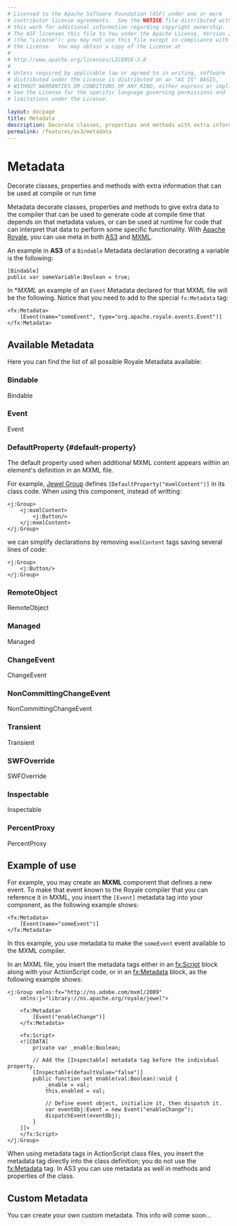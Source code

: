 ```yaml
---
# Licensed to the Apache Software Foundation (ASF) under one or more
# contributor license agreements.  See the NOTICE file distributed with
# this work for additional information regarding copyright ownership.
# The ASF licenses this file to You under the Apache License, Version 2.0
# (the "License"); you may not use this file except in compliance with
# the License.  You may obtain a copy of the License at
# 
# http://www.apache.org/licenses/LICENSE-2.0
# 
# Unless required by applicable law or agreed to in writing, software
# distributed under the License is distributed on an "AS IS" BASIS,
# WITHOUT WARRANTIES OR CONDITIONS OF ANY KIND, either express or implied.
# See the License for the specific language governing permissions and
# limitations under the License.

layout: docpage
title: Metadata
description: Decorate classes, properties and methods with extra information that can be used at compile or run time
permalink: /features/as3/metadata
---
```


# Metadata

Decorate classes, properties and methods with extra information that can be used at compile or run time

Metadata decorate classes, properties and methods to give extra data to the compiler that can be used to generate code at compile time that depends on that metadata values, or can be used at runtime for code that can interpret that data to perform some specific functionality. With [Apache Royale](https://royale.apache.org/), you can use meta in both [AS3](features/as3) and [MXML](features/mxml).

An example in **AS3** of a `Bindable` Metadata declaration decorating a variable is the following:

```as3
[Bindable]
public var someVariable:Boolean = true;
```

In **MXML* an example of an `Event` Metadata declared for that MXML file will be the following. Notice that you need to add to the special `fx:Metadata` tag:

```mxml
<fx:Metadata>
	[Event(name="someEvent", type="org.apache.royale.events.Event")]
</fx:Metadata>
```

## Available Metadata

Here you can find the list of all possible Royale Metadata available:

### Bindable

Bindable

### Event

Event

### DefaultProperty {#default-property}

The default property used when additional MXML content appears within an element's definition in an MXML file.

For example, [Jewel Group](component-sets/jewel/group) defines `[DefaultProperty("mxmlContent")]` in its class code. When using this component, instead of writting:

```mxml
<j:Group>
    <j:mxmlContent>
        <j:Button/>
    </j:mxmlContent>
</j:Group>
```

we can simplify declarations by removing `mxmlContent` tags saving several lines of code:

```mxml
<j:Group>
    <j:Button/>
</j:Group>
```

### RemoteObject

RemoteObject

### Managed

Managed

### ChangeEvent

ChangeEvent

### NonCommittingChangeEvent

NonCommittingChangeEvent

### Transient

Transient

### SWFOverride

SWFOverride

### Inspectable

Inspectable

### PercentProxy

PercentProxy

## Example of use

For example, you may create an **MXML** component that defines a new event. To make that event known to the Royale compiler that you can reference it in MXML, you insert the `[Event]` metadata tag into your component, as the following example shows:

```mxml
<fx:Metadata>
	[Event(name="someEvent")]
</fx:Metadata>
```

In this example, you use metadata to make the `someEvent` event available to the MXML compiler.

In an MXML file, you insert the metadata tags either in an <fx:Script> block along with your ActionScript code, or in an <fx:Metadata> block, as the following example shows:

```mxml
<j:Group xmlns:fx="http://ns.adobe.com/mxml/2009"
	xmlns:j="library://ns.apache.org/royale/jewel">

    <fx:Metadata>
        [Event("enableChange")]
    </fx:Metadata>

    <fx:Script>
    <![CDATA[
        private var _enable:Boolean;

        // Add the [Inspectable] metadata tag before the individual property.
        [Inspectable(defaultValue="false")]
        public function set enable(val:Boolean):void {
            _enable = val;
            this.enabled = val;

            // Define event object, initialize it, then dispatch it. 
            var eventObj:Event = new Event("enableChange");
            dispatchEvent(eventObj);
        }
    ]]>
    </fx:Script>
</j:Group>
```

When using metadata tags in ActionScript class files, you insert the metadata tag directly into the class definition; you do not use the <fx:Metadata> tag.
In AS3 you can use metadata as well in methods and properties of the class.

## Custom Metadata

You can create your own custom metadata. This info will come soon...
